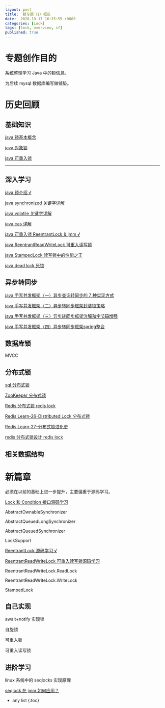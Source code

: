 ```yaml
---
layout: post
title:  锁专题（1）概览
date:  2020-10-17 16:15:55 +0800
categories: [Lock]
tags: [lock, overview, sf]
published: true
---
```


# 专题创作目的

系统整理学习 Java 中的锁信息。

为后续 mysql 数据库编写做铺垫。

# 历史回顾

## 基础知识

[java 锁基本概念](https://houbb.github.io/2017/08/25/lock)

[java 对象锁](https://houbb.github.io/2018/07/25/java-concurrency-07-class-object-lock)

[java 可重入锁](https://houbb.github.io/2018/07/25/java-concurrency-08-re-lock)

------------------------------------------------------------------------------------------------------------------------

## 深入学习

[java 锁介绍 √](https://houbb.github.io/2018/07/24/java-concurrency-05-lock-intro)

[java synchronized 关键字详解](https://houbb.github.io/2018/07/25/java-concurrency-09-sync)

[java volatile 关键字详解](https://houbb.github.io/2018/07/27/jmm-05-volatile)

[java cas 详解](https://houbb.github.io/2018/07/24/java-concurrency-06-cas)

[java 可重入锁 ReentrantLock & jmm √](https://houbb.github.io/2018/07/29/jmm-07-lock)

[java ReentrantReadWriteLock 可重入读写锁](https://houbb.github.io/2019/01/18/jcip-36-read-write-lock)

[java StampedLock 读写锁中的性能之王](https://houbb.github.io/2019/01/18/jcip-37-stamped-lock)

[java dead lock 死锁](https://houbb.github.io/2019/01/18/jcip-33-dead-lock)

## 异步转同步

[java 手写并发框架（一）异步查询转同步的 7 种实现方式](https://houbb.github.io/2019/01/18/jcip-42-async-to-sync)

[java 手写并发框架（二）异步转同步框架封装锁策略](https://houbb.github.io/2019/01/18/jcip-43-async-to-sync-02-lock)

[java 手写并发框架（三）异步转同步框架注解和字节码增强](https://houbb.github.io/2019/01/18/jcip-44-async-to-sync-03-annotation-cglib)

[java 手写并发框架（四）异步转同步框架spring整合](https://houbb.github.io/2019/01/18/jcip-45-async-to-sync-04-spring)

## 数据库锁

MVCC

## 分布式锁

[sql 分布式锁](https://houbb.github.io/2018/09/08/distributed-lock-sql)

[ZooKeeper 分布式锁](https://houbb.github.io/2018/09/08/distributed-lock-zookeeper)

[Redis 分布式锁 redis lock](https://houbb.github.io/2018/09/08/redis-learn-42-distributed-lock-redis)

[Redis Learn-26-Distributed Lock 分布式锁](https://houbb.github.io/2018/12/12/redis-learn-26-distributed-lock)

[Redis Learn-27-分布式锁进化史](https://houbb.github.io/2018/12/12/redis-learn-27-distributed-lock-history)

[redis 分布式锁设计 redis lock](https://houbb.github.io/2019/01/07/redis-learn-41-lock)

## 相关数据结构


# 新篇章

必须在以前的基础上进一步提升，主要偏重于源码学习。

[Lock 和 Condition 接口源码学习](https://houbb.github.io/2020/10/17/lock-02-lock-interface-source-code)

AbstractOwnableSynchronizer

AbstractQueuedLongSynchronizer

AbstractQueuedSynchronizer

LockSupport

[ReentrantLock 源码学习 √](https://houbb.github.io/2020/10/17/lock-03-ReentrantLock-source-code)

[ReentrantReadWriteLock 可重入读写锁源码学习](https://houbb.github.io/2019/01/18/jcip-36-read-write-lock)

ReentrantReadWriteLock.ReadLock

ReentrantReadWriteLock.WriteLock

StampedLock

## 自己实现

await+notify 实现锁

自旋锁

可重入锁

可重入读写锁

## 进阶学习

linux 系统中的 seqlocks 实现原理

[seqlock 在 jmm 如何应用？](https://houbb.github.io/2020/10/17/lock-05-seqlock-jmm)

* any list
{:toc}